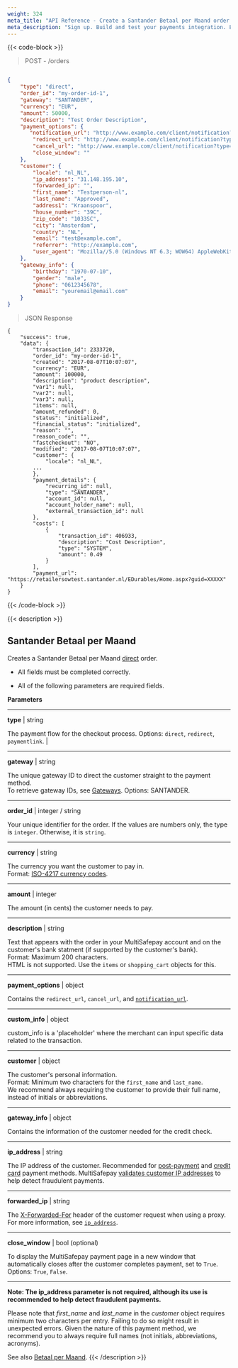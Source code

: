 ```yaml
---
weight: 324
meta_title: "API Reference - Create a Santander Betaal per Maand order - MultiSafepay Docs"
meta_description: "Sign up. Build and test your payments integration. Explore our products and services. Use our API Reference, SDKs, and wrappers. Get support."
---
```

{{< code-block >}}
> POST - /orders

```json

{
    "type": "direct",
    "order_id": "my-order-id-1",
    "gateway": "SANTANDER",
    "currency": "EUR",
    "amount": 50000,
    "description": "Test Order Description",
    "payment_options": {
       "notification_url": "http://www.example.com/client/notification?type=notification",
        "redirect_url": "http://www.example.com/client/notification?type=redirect",
        "cancel_url": "http://www.example.com/client/notification?type=cancel", 
        "close_window": ""
    },
    "customer": {
        "locale": "nl_NL",
        "ip_address": "31.148.195.10",
        "forwarded_ip": "",
        "first_name": "Testperson-nl",
        "last_name": "Approved",
        "address1": "Kraanspoor",
        "house_number": "39C",
        "zip_code": "1033SC",
        "city": "Amsterdam",
        "country": "NL",
        "email": "test@example.com",
        "referrer": "http://example.com",
        "user_agent": "Mozilla//5.0 (Windows NT 6.3; WOW64) AppleWebKit/537.36 (KHTML, like Gecko) Chrome/38.0.2125.111 Safari/537.36"
    },
    "gateway_info": {
        "birthday": "1970-07-10",
        "gender": "male",
        "phone": "0612345678",
        "email": "youremail@email.com"
    }
}
```
> JSON Response

```shell
{
    "success": true,
    "data": {
        "transaction_id": 2333720,
        "order_id": "my-order-id-1",
        "created": "2017-08-07T10:07:07",
        "currency": "EUR",
        "amount": 100000,
        "description": "product description",
        "var1": null,
        "var2": null,
        "var3": null,
        "items": null,
        "amount_refunded": 0,
        "status": "initialized",
        "financial_status": "initialized",
        "reason": "",
        "reason_code": "",
        "fastcheckout": "NO",
        "modified": "2017-08-07T10:07:07",
        "customer": {
            "locale": "nl_NL",
        ...
        },
        "payment_details": {
            "recurring_id": null,
            "type": "SANTANDER",
            "account_id": null,
            "account_holder_name": null,
            "external_transaction_id": null
        },
        "costs": [
            {
                "transaction_id": 406933,
                "description": "Cost Description",
                "type": "SYSTEM",
                "amount": 0.49
            }
        ],
        "payment_url": "https://retailersowtest.santander.nl/EDurables/Home.aspx?guid=XXXXX"
    }
}
```
{{< /code-block >}}

{{< description >}}
## Santander Betaal per Maand
Creates a Santander Betaal per Maand [direct](/developer/api/difference-between-direct-and-redirect) order.

- All fields must be completed correctly.

- All of the following parameters are required fields.

**Parameters**

----------------
__type__ | string

The payment flow for the checkout process. Options: `direct`, `redirect`, `paymentlink`. |

----------------
__gateway__ | string

The unique gateway ID to direct the customer straight to the payment method.  
To retrieve gateway IDs, see [Gateways](/api/#gateways). Options: SANTANDER.

----------------
__order_id__ | integer / string

Your unique identifier for the order. If the values are numbers only, the type is `integer`. Otherwise, it is `string`.

----------------
__currency__ | string

The currency you want the customer to pay in.   
Format: [ISO-4217 currency codes](https://www.iso.org/iso-4217-currency-codes.html).  

----------------
__amount__ | integer

The amount (in cents) the customer needs to pay.

----------------
__description__ | string

Text that appears with the order in your MultiSafepay account and on the customer's bank statment (if supported by the customer's bank).   
Format: Maximum 200 characters.   
HTML is not supported. Use the `items` or `shopping_cart` objects for this.

----------------
__payment_options__ | object

Contains the `redirect_url`, `cancel_url`, and [`notification_url`](/developer/api/notification-url).

----------------
__custom_info__ | object

custom_info is a 'placeholder' where the merchant can input specific data related to the transaction.

----------------
__customer__ | object

The customer's personal information.   
Format: Minimum two characters for the `first_name` and `last_name`.  
We recommend always requiring the customer to provide their full name, instead of initials or abbreviations.    

----------------
__gateway_info__ | object                                                              

Contains the information of the customer needed for the credit check.                     

----------------
__ip_address__ | string

The IP address of the customer. Recommended for [post-payment](/payments/methods/billing-suite/) and [credit card](/payments/methods/credit-and-debit-cards/) payment methods. MultiSafepay [validates customer IP addresses](/developer/api/validating-customer-ip-address) to help detect fraudulent payments.      

----------------
__forwarded_ip__ | string

 The [X-Forwarded-For](https://developer.mozilla.org/en-US/docs/Web/HTTP/Headers/X-Forwarded-For) header of the customer request when using a proxy. For more information, see [`ip_address`](/developer/api/validating-customer-ip-address).

----------------  

__close_window__ | bool (optional)


To display the MultiSafepay payment page in a new window that automatically closes after the customer completes payment, set to `True`.   
Options: `True`, `False`. 

----------------

__Note: The ip_address parameter is not required, although its use is recommended to help detect fraudulent payments.__

Please note that _first_name_ and _last_name_ in the _customer_ object requires minimum two characters per entry. Failing to do so might result in unexpected errors. Given the nature of this payment method, we recommend you to always require full names (not initials, abbreviations, acronyms).

See also [Betaal per Maand](/payments/methods/billing-suite/betaalpermaand).
{{< /description >}}
